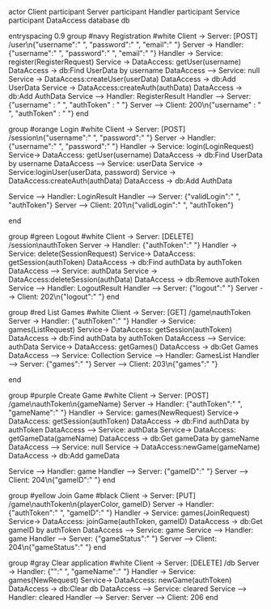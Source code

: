actor Client
participant Server
participant Handler
participant Service
participant DataAccess
database db

entryspacing 0.9
group #navy Registration #white
Client -> Server: [POST] /user\n{"username":" ", "password":" ", "email":" "}
Server -> Handler: {"username":" ", "password":" ", "email":" "}
Handler -> Service: register(RegisterRequest)
Service -> DataAccess: getUser(username)
DataAccess -> db:Find UserData by username
DataAccess --> Service: null
Service -> DataAccess:createUser(userData)
DataAccess -> db:Add UserData
Service -> DataAccess:createAuth(authData)
DataAccess -> db:Add AuthData
Service --> Handler: RegisterResult
Handler --> Server: {"username" : " ", "authToken" : " "}
Server --> Client: 200\n{"username" : " ", "authToken" : " "}
end

group #orange Login #white
Client -> Server: [POST] /session\n{"username":" ", "password":" "}
Server -> Handler: {"username":" ", "password":" "}
Handler -> Service: login(LoginRequest)
Service-> DataAccess: getUser(username)
DataAccess -> db:Find UserData by username
DataAccess --> Service: userData
Service -> Service:loginUser(userData, password)
Service -> DataAccess:createAuth(authData)
DataAccess -> db:Add AuthData

Service --> Handler: LoginResult
Handler --> Server: {"validLogin":" ", "authToken"}
Server --> Client: 201\n{"validLogin":" ", "authToken"}

end

group #green Logout #white
Client -> Server: [DELETE] /session\nauthToken
Server -> Handler: {"authToken":" "}
Handler -> Service: delete(SessionRequest)
Service-> DataAccess: getSession(authToken)
DataAccess -> db:Find authData by authToken
DataAccess --> Service: authData
Service -> DataAccess:deleteSession(authData)
DataAccess -> db:Remove authToken
Service --> Handler: LogoutResult
Handler --> Server: {"logout":" "}
Server --> Client: 202\n{"logout":" "}
end

group #red List Games #white
Client -> Server: [GET] /game\nauthToken
Server -> Handler: {"authToken":" "}
Handler -> Service: games(ListRequest)
Service-> DataAccess: getSession(authToken)
DataAccess -> db:Find authData by authToken
DataAccess --> Service: authData
Service-> DataAccess: getGames()
DataAccess -> db:Get Games
DataAccess --> Service: Collection<game>
Service --> Handler: GamesList
Handler --> Server: {"games":" "}
Server --> Client: 203\n{"games":" "}

end

group #purple Create Game #white
Client -> Server: [POST] /game\nauthToken\n{gameName}
Server -> Handler: {"authToken":" ", "gameName":" "}
Handler -> Service: games(NewRequest)
Service-> DataAccess: getSession(authToken)
DataAccess -> db:Find authData by authToken
DataAccess --> Service: authData
Service-> DataAccess: getGameData(gameName)
DataAccess -> db:Get gameData by gameName
DataAccess --> Service: null
Service -> DataAccess:newGame(gameName)
DataAccess -> db:Add gameData

Service --> Handler: game
Handler --> Server: {"gameID":" "}
Server --> Client: 204\n{"gameID":" "}
end

group #yellow Join Game #black
Client -> Server: [PUT] /game\nauthToken\n{playerColor, gameID}
Server -> Handler: {"authToken":" ", "gameID":" "}
Handler -> Service: games(JoinRequest)
Service-> DataAccess: joinGame(authToken, gameID)
DataAccess -> db:Get gameID by authToken
DataAccess --> Service: game
Service --> Handler: game
Handler --> Server: {"gameStatus":" "}
Server --> Client: 204\n{"gameStatus":" "}
end

group #gray Clear application #white
Client -> Server: [DELETE] /db
Server -> Handler: {"":" ", "gameName":" "}
Handler -> Service: games(NewRequest)
Service-> DataAccess: newGame(authToken)
DataAccess -> db:Clear db
DataAccess --> Service: cleared
Service --> Handler: cleared
Handler --> Server: 
Server --> Client: 206
end

